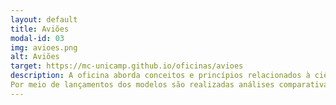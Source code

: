 ```yaml
---
layout: default
title: Aviões
modal-id: 03
img: avioes.png
alt: Aviões
target: https://mc-unicamp.github.io/oficinas/avioes
description: A oficina aborda conceitos e princípios relacionados à ciência do voo e aplicados na construção de diferentes tipos de aeronaves, por meio da criação de aviões de papel
Por meio de lançamentos dos modelos são realizadas análises comparativas de comportamento e distâncias atingidas, possibilitando ajustes e aprimoramento dos projetos. 
---
```

